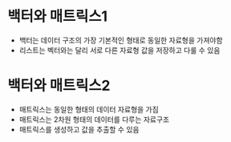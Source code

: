 # 백터와 매트릭스1

- 백터는 데이터 구조의 가장 기본적인 형태로 동일한 자료형을 가져야함
- 리스트는 벡터와는 달리 서로 다른 자료형 값을 저장하고 다룰 수 있음

# 백터와 매트릭스2

- 매트릭스는 동일한 형태의 데이터 자료형을 가짐
- 매트릭스는 2차원 형태의 데이터를 다루는 자료구조
- 매트릭스를 생성하고 값을 추출할 수 있음
